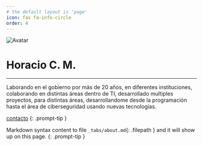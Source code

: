```yaml
---
# the default layout is 'page'
icon: fas fa-info-circle
order: 4
---
```




![Avatar](https://pbs.twimg.com/profile_images/1846289027441238016/ZEyb2RgS_400x400.jpg)

# Horacio C. M.
---

Laborando en el gobierno por más de 20 años, en diferentes instituciones, colaborando en distintas áreas dentro de TI, desarrollado multiples proyectos, para distintas áreas, desarrollandome desde la programación hasta el área de ciberseguridad usando nuevas tecnologías.

[contacto](mailto:hcalmur@gmail.com)
{: .prompt-tip }


 Markdown syntax content to file `_tabs/about.md`{: .filepath } and it will show up on this page.
{: .prompt-tip }
